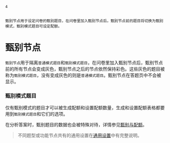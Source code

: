 ```index
4
```
```tag

```
```summary
甄别节点用于设定问卷的甄别题目，在问卷里加入甄别节点后，甄别节点前的题目将切换为甄别模式，甄别模式题目可设定配额。
```
# 甄别节点

`甄别节点`用于隔离`普通模式题目`和`甄别模式题目`，在问卷里加入甄别节点后，甄别节点前的所有节点会变成灰色，甄别节点之后的节点依然保持彩色。这些灰色的题目被称为`甄别模式题目`，没有变成灰色的则是`普通模式题目`。甄别节点在答题页中不会被显示。

### 甄别模式题目
仅有甄别模式的题目才可以被生成配额和设置配额数量，生成和设置配额表格都要用到`甄别模式题目`和它们的选项。

在分析答案时，甄别题目的数据也会被特殊对待，详情参见[甄别与配额](../../18screenAndQuota/concept.md)。

> 不同题型或功能节点共有的通用设置在[通用设置](../../18screenAndQuota/concept.md)中有完整说明。

